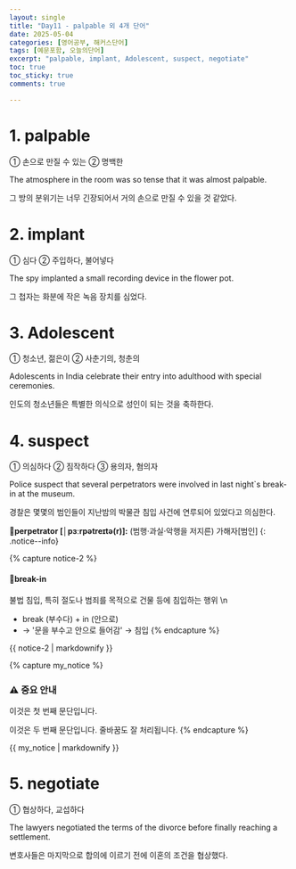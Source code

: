 ```yaml
---
layout: single
title: "Day11 - palpable 외 4개 단어"
date: 2025-05-04
categories: [영어공부, 해커스단어]
tags: [예문포함, 오늘의단어]
excerpt: "palpable, implant, Adolescent, suspect, negotiate"
toc: true
toc_sticky: true
comments: true

---
```


# 1. palpable
① 손으로 만질 수 있는 ② 명백한

The atmosphere in the room was so tense that it was almost palpable.

그 방의 분위기는 너무 긴장되어서 거의 손으로 만질 수 있을 것 같았다.


# 2. implant
① 심다 ② 주입하다, 불어넣다

The spy implanted a small recording device in the flower pot.

그 첩자는 화분에 작은 녹음 장치를 심었다.

# 3. Adolescent
① 청소년, 젊은이 ② 사춘기의, 청춘의

Adolescents in India celebrate their entry into adulthood with special ceremonies.

인도의 청소년들은 특별한 의식으로 성인이 되는 것을 축하한다.


# 4. suspect
① 의심하다 ② 짐작하다 ③ 용의자, 혐의자

Police suspect that several perpetrators were involved in last night`s break-in at the museum.

경찰은 몇몇의 범인들이 지난밤의 박물관 침입 사건에 연루되어 있었다고 의심한다.


**📌perpetrator [│pɜːrpətreɪtə(r)]:** 
(범행·과실·악행을 저지른) 가해자[범인]
{: .notice--info}


{% capture notice-2 %}
#### 📌break-in

불법 침입, 특히 절도나 범죄를 목적으로 건물 등에 침입하는 행위 \n
* break (부수다) + in (안으로)
* → '문을 부수고 안으로 들어감' → 침입
{% endcapture %}

<div class="notice">{{ notice-2 | markdownify }}</div>

{% capture my_notice %}
### ⚠️ 중요 안내

이것은 첫 번째 문단입니다.

이것은 두 번째 문단입니다. 줄바꿈도 잘 처리됩니다.
{% endcapture %}

<div class="notice notice--warning">
  {{ my_notice | markdownify }}
</div>



# 5. negotiate
① 협상하다, 교섭하다

The lawyers negotiated the terms of the divorce before finally reaching a settlement.

변호사들은 마지막으로 합의에 이르기 전에 이혼의 조건을 협상했다.